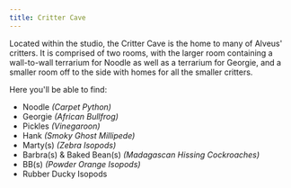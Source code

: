 ```yaml
---
title: Critter Cave
---
```


Located within the studio, the Critter Cave is the home to many of Alveus' critters.
It is comprised of two rooms, with the larger room containing a wall-to-wall terrarium for Noodle as well as a terrarium for Georgie, and a smaller room off to the side with homes for all the smaller critters.

Here you'll be able to find:
- Noodle _(Carpet Python)_
- Georgie _(African Bullfrog)_
- Pickles _(Vinegaroon)_
- Hank _(Smoky Ghost Millipede)_
- Marty(s) _(Zebra Isopods)_
- Barbra(s) & Baked Bean(s) _(Madagascan Hissing Cockroaches)_
- BB(s) _(Powder Orange Isopods)_
- Rubber Ducky Isopods
